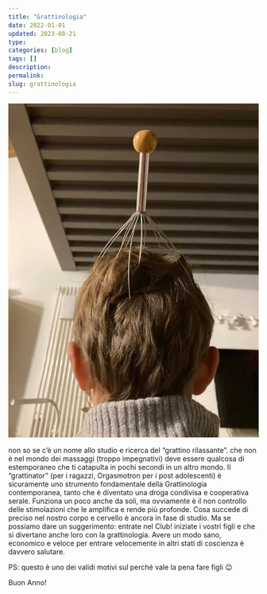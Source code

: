 ```yaml
---
title: "Grattinologia"
date: 2022-01-01
updated: 2023-08-21
type: 
categories: [blog]
tags: []
description: 
permalink: 
slug: grattinologia
---
```

![grattinator_featured](../../../assets/img/post/2022/grattinator_featured.webp)

non so se c’è un nome allo studio e ricerca del “grattino rilassante”. che non è nel mondo dei massaggi (troppo impegnativi) deve essere qualcosa di estemporaneo che ti catapulta in pochi secondi in un altro mondo.
Il “grattinator” (per i ragazzi, Orgasmotron per i post adolescenti) è sicuramente uno strumento fondamentale della Grattinologia  contemporanea, tanto che è diventato una droga condivisa e cooperativa serale.
Funziona un poco anche da soli, ma ovviamente è il non controllo delle stimolazioni che le amplifica e rende più profonde.
Cosa succede di preciso nel nostro corpo e cervello è ancora in fase di studio. Ma se possiamo dare un suggerimento: entrate nel Club! iniziate i vostri figli e che si divertano anche loro con la grattinologia.
Avere un modo sano,  economico e veloce per entrare velocemente in altri stati di coscienza è davvero salutare. 

PS: questo è uno dei validi motivi sul perché vale la pena fare figli 😉

Buon Anno!